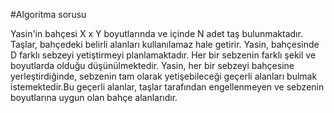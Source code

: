 #Algoritma sorusu


Yasin'in bahçesi X x Y boyutlarında ve içinde N adet taş bulunmaktadır. Taşlar, bahçedeki belirli alanları kullanılamaz hale getirir. Yasin, bahçesinde D farklı sebzeyi yetiştirmeyi planlamaktadır. Her bir sebzenin farklı şekil ve boyutlarda olduğu düşünülmektedir.
Yasin, her bir sebzeyi bahçesine yerleştirdiğinde, sebzenin tam olarak yetişebileceği geçerli alanları bulmak istemektedir.Bu geçerli alanlar, taşlar tarafından engellenmeyen ve sebzenin boyutlarına uygun olan bahçe alanlarıdır.
